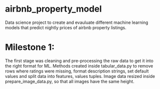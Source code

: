 # airbnb_property_model
Data science project to create and evauluate different machine learning models that predict nightly prices of airbnb property listings.

# Milestone 1:
The first stage was cleaning and pre-processing the raw data to get it into the right format for ML. Methods created inside tabular_data.py to remove rows where ratings were missing, format description strings, set default values and split data into features, values tuples. Image data resized inside prepare_image_data.py, so that all images have the same height.
